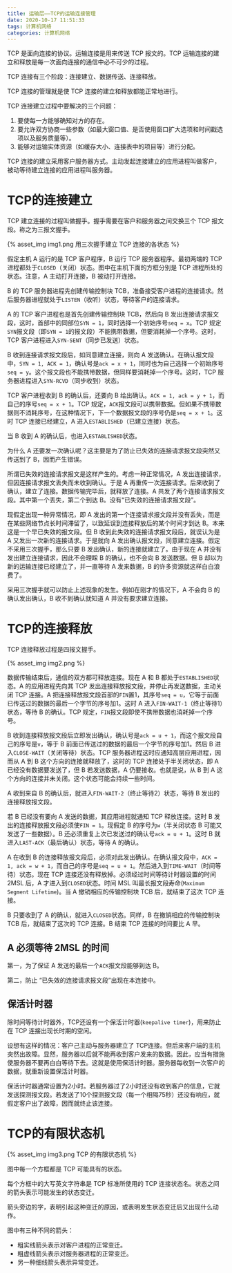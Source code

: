 ```yaml
---
title: 运输层——TCP的运输连接管理
date: 2020-10-17 11:51:33
tags: 计算机网络
categories: 计算机网络
---
```



TCP 是面向连接的协议。运输连接是用来传送 TCP 报文的。TCP 运输连接的建立和释放是每一次面向连接的通信中必不可少的过程。

TCP 连接有三个阶段：连接建立、数据传送、连接释放。

TCP 连接的管理就是使 TCP 连接的建立和释放都能正常地进行。

TCP 连接建立过程中要解决的三个问题：
1. 要使每一方能够确知对方的存在。
2. 要允许双方协商一些参数（如最大窗口值、是否使用窗口扩大选项和时间戳选项以及服务质量等）。
3. 能够对运输实体资源（如缓存大小、连接表中的项目等）进行分配。

TCP 连接的建立采用客户服务器方式。主动发起连接建立的应用进程叫做客户，被动等待建立连接的应用进程叫服务器。
# TCP的连接建立
TCP 建立连接的过程叫做握手。握手需要在客户和服务器之间交换三个 TCP 报文段。称之为三报文握手。

{% asset_img img1.png 用三次握手建立 TCP 连接的各状态 %}

假定主机 A 运行的是 TCP 客户程序，B 运行 TCP 服务器程序。最初两端的 TCP 进程都处于`CLOSED`（关闭）状态。图中在主机下面的方框分别是 TCP 进程所处的状态。注意，A 主动打开连接，B 被动打开连接。

B 的 TCP 服务器进程先创建传输控制块 TCB，准备接受客户进程的连接请求。然后服务器进程就处于`LISTEN`（收听）状态，等待客户的连接请求。

A 的 TCP 客户进程也是首先创建传输控制块 TCB，然后向 B 发出连接请求报文段，这时，首部中的同部位`SYN = 1`，同时选择一个初始序号`seq = x`。TCP 规定`SYN`报文段（即`SYN = 1`的报文段）不能携带数据，但要消耗掉一个序号。这时，TCP 客户进程进入`SYN-SENT`（同步已发送）状态。

B 收到连接请求报文段后，如同意建立连接，则向 A 发送确认。在确认报文段中，`SYN = 1, ACK = 1`，确认号是`ack = x + 1`，同时也为自己选择一个初始序号`seq = y`。这个报文段也不能携带数据，但同样要消耗掉一个序号。这时，TCP 服务器进程进入`SYN-RCVD`（同步收到）状态。

TCP 客户进程收到 B 的确认后，还要向 B 给出确认。`ACK = 1, ack = y + 1`，而自己的序号`seq = x + 1`。TCP 规定，`ACK`报文段可以携带数据。但如果不携带数据则不消耗序号，在这种情况下，下一个数据报文段的序号仍是`seq = x + 1`。这时 TCP 连接已经建立，A 进入`ESTABLISHED`（已建立连接）状态。

当 B 收到 A 的确认后，也进入`ESTABLISHED`状态。

为什么 A 还要发一次确认呢？这主要是为了防止已失效的连接请求报文段突然又传送到了 B，因而产生错误。

所谓已失效的连接请求报文是这样产生的。考虑一种正常情况，A 发出连接请求，但因连接请求报文丢失而未收到确认。于是 A 再重传一次连接请求。后来收到了确认，建立了连接。数据传输完毕后，就释放了连接。A 共发了两个连接请求报文段。其中第一个丢失，第二个到达 B。没有“已失效的连接请求报文段”。

现假定出现一种异常情况，即 A 发出的第一个连接请求报文段并没有丢失，而是在某些网络节点长时间滞留了，以致延误到连接释放后的某个时间才到达 B。本来这是一个早已失效的报文段。但 B 收到此失效的连接请求报文段后，就误认为是 A 又发出一次新的连接请求。于是就向 A 发出确认报文段，同意建立连接。假定不采用三次握手，那么只要 B 发出确认，新的连接就建立了。由于现在 A 并没有发出建立连接请求，因此不会理睬 B 的确认，也不会向 B 发送数据。但 B 却以为新的运输连接已经建立了，并一直等待 A 发来数据，B 的许多资源就这样白白浪费了。

采用三次握手就可以防止上述现象的发生。例如在刚才的情况下，A 不会向 B 的确认发出确认，B 收不到确认就知道 A 并没有要求建立连接。
# TCP的连接释放
TCP 连接释放过程是四报文握手。

{% asset_img img2.png %}

数据传输结束后，通信的双方都可释放连接。现在 A 和 B 都处于`ESTABLISHED`状态。A 的应用进程先向其 TCP 发出连接释放报文段，并停止再发送数据，主动关闭 TCP 连接。A 把连接释放报文段首部的`FIN`置1，其序号`seq = u`，它等于前面已传送过的数据的最后一个字节的序号加1。这时 A 进入`FIN-WAIT-1`（终止等待1）状态，等待 B 的确认。TCP 规定，`FIN`报文段即使不携带数据也消耗掉一个序号。

B 收到连接释放报文段后立即发出确认，确认号是`ack = u + 1`，而这个报文段自己的序号是`v`，等于 B 前面已传送过的数据的最后一个字节的序号加1。然后 B 进入`CLOSE-WAIT`（关闭等待）状态。TCP 服务器进程这时应通知高层应用进程，因而从 A 到 B 这个方向的连接就释放了，这时的 TCP 连接处于半关闭状态，即 A 已经没有数据要发送了，但 B 若发送数据，A 仍要接收。也就是说，从 B 到 A 这个方向的连接并未关闭。这个状态可能会持续一些时间。

A 收到来自 B 的确认后，就进入`FIN-WAIT-2`（终止等待2）状态，等待 B 发出的连接释放报文段。

若 B 已经没有要向 A 发送的数据，其应用进程就通知 TCP 释放连接。这时 B 发出的连接释放报文段必须使`FIN = 1`。现假定 B 的序号为`w`（半关闭状态 B 可能又发送了一些数据）。B 还必须重复上次已发送过的确认号`ack = u + 1`。这时 B 就进入`LAST-ACK`（最后确认）状态，等待 A 的确认。

A 在收到 B 的连接释放报文段后，必须对此发出确认。在确认报文段中，`ACK = 1, ack = w + 1`，而自己的序号是`seq = u + 1`。然后进入到`TIME-WAIT`（时间等待）状态。现在 TCP 连接还没有释放掉。必须经过时间等待计时器设置的时间 2MSL 后，A 才进入到`CLOSED`状态。时间 MSL 叫最长报文段寿命(`Maximum Segment Lifetime`)。当 A 撤销相应的传输控制块 TCB 后，就结束了这次 TCP 连接。

B 只要收到了 A 的确认，就进入`CLOSED`状态。同样，B 在撤销相应的传输控制块 TCB 后，就结束了这次的 TCP 连接。B 结束 TCP 连接的时间要比 A 早。
## A 必须等待 2MSL 的时间
第一，为了保证 A 发送的最后一个`ACK`报文段能够到达 B。

第二，防止 “已失效的连接请求报文段”出现在本连接中。
## 保活计时器
除时间等待计时器外，TCP还设有一个保活计时器(`keepalive timer`)，用来防止在 TCP 连接出现长时期的空闲。

设想有这样的情况：客户己主动与服务器建立了 TCP连接。但后来客户端的主机突然出故障。显然，服务器以后就不能再收到客户发来的数据。因此，应当有措施使服务器不要再白白等待下去。这就是使用保活计时器。服务器每收到一次客户的数据，就重新设置保活计时器。

保活计时器通常设置为2小时。若服务器过了2小时还没有收到客户的信息，它就发送探测报文段。若发送了10个探测报文段（每一个相隔75秒）还没有响应，就假定客户出了故障，因而就终止该连接。 
# TCP的有限状态机

{% asset_img img3.png TCP 的有限状态机 %}

图中每一个方框都是 TCP 可能具有的状态。

每个方框中的大写英文字符串是 TCP 标准所使用的 TCP 连接状态名。状态之间的箭头表示可能发生的状态变迁。

箭头旁边的字，表明引起这种变迁的原因，或表明发生状态变迁后又出现什么动作。

图中有三种不同的箭头：
* 粗实线箭头表示对客户进程的正常变迁。
* 粗虚线箭头表示对服务器进程的正常变迁。
* 另一种细线箭头表示异常变迁。 